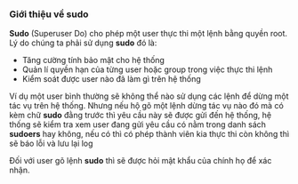 ### Giới thiệu về sudo

**Sudo** (Superuser Do) cho phép một user thực thi một lệnh bằng quyền root. Lý do chúng ta phải sử dụng **sudo** đó là:

  - Tăng cường tính bảo mật cho hệ thống
  - Quản lí quyền hạn của từng user hoặc group trong việc thực thi lệnh
  - Kiểm soát được user nào đã làm gì trên hệ thống 

Ví dụ một user bình thường sẽ không thể nào sử dụng các lệnh để dừng một tác vụ trên hệ thống. Nhưng nếu hộ gõ một lệnh dừng tác vụ nào đó mà có kèm chữ **sudo** đằng trước thì yêu cầu này sẽ được gửi đến hệ thống, hệ thống sẽ kiểm tra xem user đang gửi yêu cầu có nằm trong danh sách **sudoers** hay không, nếu có thì có phép thành viên kia thực thi còn không thì sẽ báo lỗi và lưu lại log

Đối với user gõ lệnh **sudo** thì sẽ được hỏi mật khẩu của chính họ để xác nhận.
